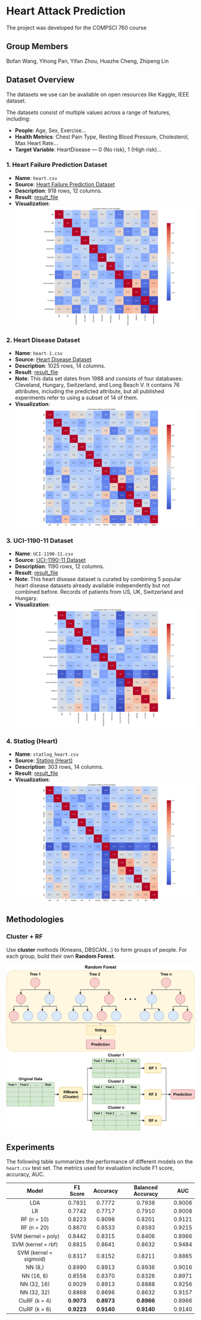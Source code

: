 # Heart Attack Prediction

The project was developed for the COMPSCI 760 course

## Group Members

Bofan Wang, Yihong Pan, Yifan Zhou, Huazhe Cheng, Zhipeng Lin

## Dataset Overview

The datasets we use can be available on open resources like Kaggle, IEEE dataset.

The datasets consist of multiple values across a range of features, including:

- **People**: Age, Sex, Exercise...
- **Health Metrics**: Chest Pain Type, Resting Blood Pressure, Cholesterol, Max Heart Rate...
- **Target Variable**: HeartDisease — 0 (No risk), 1 (High risk)...

### 1. Heart Failure Prediction Dataset

- **Name**: `heart.csv`
- **Source**: [Heart Failure Prediction Dataset](https://www.kaggle.com/datasets/fedesoriano/heart-failure-prediction)
- **Description**: 918 rows, 12 columns.
- **Result**: [result_file](./results/heart.csv)
- **Visualization**: ![cor_heart](./images/cor_heart.png)


### 2. Heart Disease Dataset

- **Name**: `heart-1.csv`
- **Source**: [Heart Disease Dataset](https://www.kaggle.com/datasets/johnsmith88/heart-disease-dataset)
- **Description**: 1025 rows, 14 columns.
- **Result**: [result_file](./results/heart-1.csv)
- **Note**: This data set dates from 1988 and consists of four databases: Cleveland, Hungary, Switzerland, and Long Beach V. It contains 76 attributes, including the predicted attribute, but all published experiments refer to using a subset of 14 of them.
- **Visualization**: ![cor_heart_1](./images/cor_heart_1.png)

### 3. UCI-1190-11 Dataset

- **Name**: `UCI-1190-11.csv`
- **Source**: [UCI-1190-11 Dataset](https://github.com/Abdulrakeeb/Heart-disease-dataset/blob/main/UCI-1190-11.csv)
- **Description**: 1190 rows, 12 columns.
- **Result**: [result_file](./results/UCI-1190-11.csv)
- **Note**: This heart disease dataset is curated by combining 5 popular heart disease datasets already available independently but not combined before. Records of patients from US, UK, Switzerland and Hungary.
- **Visualization**: ![cor_UCI-1190-11](./images/cor_uci.png)

### 4. Statlog (Heart)

- **Name**: `statlog_heart.csv`
- **Source**: [Statlog (Heart)](https://archive.ics.uci.edu/dataset/145/statlog+heart)
- **Description**: 303 rows, 14 columns.
- **Result**: [result_file](./results/statlog_heart.csv)
- **Visualization**: ![cor_statlog_heart](./images/cor_statlog_heart.png)


## Methodologies

### Cluster + RF

Use **cluster** methods (Kmeans, DBSCAN...) to form groups of people. For each group, build their own **Random Forest**.

![graphics-CluRF](./images/graphics-CluRF.png)



## Experiments

The following table summarizes the performance of different models on the `heart.csv` test set. The metrics used for evaluation include F1 score, accuracy, AUC.

|         Model          |  F1 Score  |  Accuracy  | Balanced Accuracy |  AUC   | 
|:----------------------:|:----------:|:----------:|:-----------------:|:------:|
|          LDA           |   0.7831   |   0.7772   |      0.7938       | 0.9006 |
|   LR                   |   0.7742   |   0.7717   |      0.7910       | 0.9008 |
|      RF (n = 10)       |   0.8223   |   0.8098   |      0.8201       | 0.9121 |
|      RF (n = 20)       |   0.8670   |   0.8533   |      0.8593       | 0.9215 |
|  SVM (kernel = poly)   |   0.8442   |   0.8315   |      0.8406       | 0.8966 |
|   SVM (kernel = rbf)   |   0.8815   |   0.8641   |      0.8632       | 0.9484 |
| SVM (kernel = sigmoid) |   0.8317   |   0.8152   |      0.8211       | 0.8865 |
|        NN (8,)         |   0.8990   |   0.8913   |      0.8936       | 0.9016 |
|       NN (16, 8)       |   0.8558   |   0.8370   |      0.8326       | 0.8971 |
|      NN (32, 16)       |   0.9029   |   0.8913   |      0.8888       | 0.9256 |
|      NN (32, 32)       |   0.8868   |   0.8696   |      0.8632       | 0.9157 |
|     CluRF (k = 4)      | **0.9073** | **0.8973** |    **0.8966**     | 0.8966 |
|     CluRF (k = 6)      | **0.9223** | **0.9140** |    **0.9140**     | 0.9140 |
